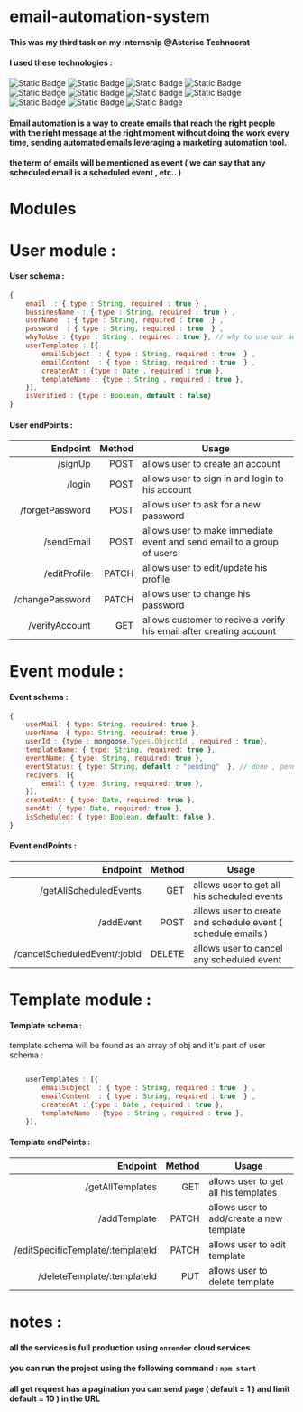 # email-automation-system

#### This was my third task on my internship @Asterisc Technocrat 

#### I used these technologies :
![Static Badge](https://img.shields.io/badge/5.1.1-bcrypt-red)
![Static Badge](https://img.shields.io/badge/16.3.1-dotenv-yellow)
![Static Badge](https://img.shields.io/badge/4.18.2-express-blue)
![Static Badge](https://img.shields.io/badge/17.10.1-joi-green)
![Static Badge](https://img.shields.io/badge/9.0.2-jsonwebtoken-purple)
![Static Badge](https://img.shields.io/badge/20.5.0-node-darkgreen)
![Static Badge](https://img.shields.io/badge/3.0.1-nodemon-09c)
![Static Badge](https://img.shields.io/badge/cors-2.8.5-0f3)
![Static Badge](https://img.shields.io/badge/node_schedule-2.1.1-darkblue)
![Static Badge](https://img.shields.io/badge/nodemailer-6.9.5-orange)
![Static Badge](https://img.shields.io/badge/mongoose-7.5.0-white)


#### Email automation is a way to create emails that reach the right people with the right message at the right moment without doing the work every time, sending automated emails leveraging a marketing automation tool.

#### the term of emails will be mentioned as event ( we can say that any scheduled email is a scheduled event , etc.. )

# Modules

# User module :

#### User schema : 

```JavaScript
{
    email  : { type : String, required : true } , 
    bussinesName  : { type : String, required : true } , 
    userName  : { type : String, required : true  } , 
    password  : { type : String, required : true  } , 
    whyToUse : {type : String , required : true }, // why to use our automated mails service ( student , bussines owner , hr , other , etc.....)
    userTemplates : [{
        emailSubject  : { type : String, required : true  } , 
        emailContent  : { type : String, required : true  } , 
        createdAt : {type : Date , required : true },
        templateName : {type : String , required : true },
    }],
    isVerified : {type : Boolean, default : false}
}

```

#### User endPoints : 

|Endpoint|Method|Usage
|-------:|-----:|-----
|/signUp|POST|allows user to create an account 
|/login|POST|allows user to sign in and login to his account  
|/forgetPassword|POST|allows user to ask for a new password
|/sendEmail|POST|allows user to make immediate event and send email to a group of users
|/editProfile|PATCH|allows user to edit/update his profile 
|/changePassword|PATCH|allows user to change his password 
|/verifyAccount|GET|allows customer to recive a verify his email after creating account


# Event module :

#### Event schema : 

```JavaScript
{
    userMail: { type: String, required: true },
    userName: { type: String, required: true },
    userId : {type : mongoose.Types.ObjectId , required : true},
    templateName: { type: String, required: true },
    eventName: { type: String, required: true },
    eventStatus: { type: String, default : "pending"  }, // done , pending 
    recivers: [{
        email: { type: String, required: true },
    }],
    createdAt: { type: Date, required: true },
    sendAt: { type: Date, required: true }, 
    isScheduled: { type: Boolean, default: false },
}

```

#### Event endPoints : 

|Endpoint|Method|Usage
|-------:|-----:|-----
|/getAllScheduledEvents|GET|allows user to get all his scheduled events 
|/addEvent|POST|allows user to create and schedule event ( schedule emails )  
|/cancelScheduledEvent/:jobId|DELETE|allows user to cancel any scheduled event 


# Template module :

#### Template schema : 

template schema will be found as an array of obj and it's part of user schema : 
```JavaScript

    userTemplates : [{
        emailSubject  : { type : String, required : true  } , 
        emailContent  : { type : String, required : true  } , 
        createdAt : {type : Date , required : true },
        templateName : {type : String , required : true },
    }],

```

#### Template endPoints : 

|Endpoint|Method|Usage
|-------:|-----:|-----
|/getAllTemplates|GET|allows user to get all his templates 
|/addTemplate|PATCH|allows user to add/create a new template  
|/editSpecificTemplate/:templateId|PATCH|allows user to edit template
|/deleteTemplate/:templateId|PUT|allows user to delete template

# notes :

#### all the services is full production using `onrender` cloud services

#### you can run the project using the following command : `npm start`

#### all get request has a pagination you can send page ( default = 1 ) and limit default = 10 ) in the URL 
